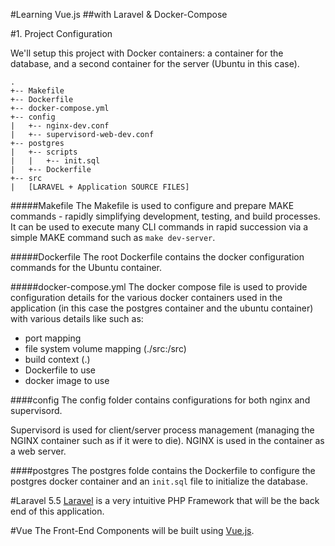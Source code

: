 #Learning Vue.js
##with Laravel & Docker-Compose


#1. Project Configuration

We'll setup this project with Docker containers: a container for the database, and a second container for the server (Ubuntu in this case).

```
.
+-- Makefile
+-- Dockerfile
+-- docker-compose.yml
+-- config
|   +-- nginx-dev.conf
|   +-- supervisord-web-dev.conf
+-- postgres
|   +-- scripts
|   |   +-- init.sql
|   +-- Dockerfile
+-- src
|   [LARAVEL + Application SOURCE FILES]
```

#####Makefile
The Makefile is used to configure and prepare MAKE commands - rapidly simplifying development, testing, and build processes. It can be used to execute many CLI commands in rapid succession via a simple MAKE command such as `make dev-server`.

#####Dockerfile
The root Dockerfile contains the docker configuration commands for the Ubuntu container.

#####docker-compose.yml
The docker compose file is used to provide configuration details for the various docker containers used in the application (in this case the postgres container and the ubuntu container) with various details like such as:

* port mapping
* file system volume mapping (./src:/src)
* build context (.)
* Dockerfile to use
* docker image to use

####config
The config folder contains configurations for both nginx and supervisord.

Supervisord is used for client/server process management (managing the NGINX container such as if it were to die). NGINX is used in the container as a web server.

####postgres
The postgres folde contains the Dockerfile to configure the postgres docker container and an `init.sql` file to initialize the database.

#Laravel 5.5
[Laravel](https://laravel.com/) is a very intuitive PHP Framework that will be the back end of this application.

#Vue
The Front-End Components will be built using [Vue.js](https://vuejs.org/v2/guide/index.html).
